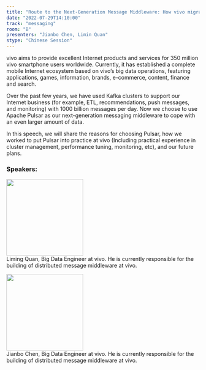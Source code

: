 ```yaml
---
title: "Route to the Next-Generation Message Middleware: How vivo migrated to Pulsar"
date: "2022-07-29T14:10:00"
track: "messaging"
room: "B"
presenters: "Jianbo Chen, Limin Quan"
stype: "Chinese Session"
---
```

vivo aims to provide excellent Internet products and services for 350 million vivo smartphone users worldwide. Currently, it has established a complete mobile Internet ecosystem based on vivo’s big data operations, featuring applications, games, information, brands, e-commerce, content, finance and search.

Over the past few years, we have used Kafka clusters to support our Internet business (for example, ETL, recommendations, push messages, and monitoring) with 1000 billion messages per day. Now we choose to use Apache Pulsar as our next-generation messaging middleware to cope with an even larger amount of data.

In this speech, we will share the reasons for choosing Pulsar, how we worked to put Pulsar into practice at vivo (Including practical experience in cluster management, performance tuning, monitoring, etc), and our future plans.
 ### Speakers: 
 <img src="images/speaker/1209.png" width="200" /><br>Liming Quan, Big Data Engineer at vivo. He is currently responsible for the building of distributed message middleware at vivo.

 <img src="images/speaker/1209_2.png" width="200" /><br>Jianbo Chen, Big Data Engineer at vivo. He is currently responsible for the building of distributed message middleware at vivo.

 
